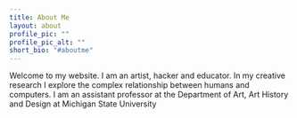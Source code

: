 ```yaml
---
title: About Me
layout: about
profile_pic: ""
profile_pic_alt: ""
short_bio: "#aboutme"
---
```


Welcome to my website. I am an artist, hacker and educator. In my creative research I explore the complex relationship between humans and computers. I am an assistant professor at the Department of Art, Art History and Design at Michigan State University
